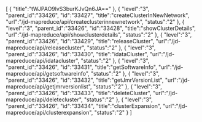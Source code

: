 [
	{
		"title":"tWJPAO9lvS3burKJvQn6JA=="
	},
	{
		"level":"3",
		"parent_id":"33426",
		"id":"33427",
		"title":"createClusterInNewNetwork",
		"url":"/jd-mapreduce/api/createclusterinnewnetwork",
		"status":"2"
	},
	{
		"level":"3",
		"parent_id":"33426",
		"id":"33428",
		"title":"showClusterDetails",
		"url":"/jd-mapreduce/api/showclusterdetails",
		"status":"2"
	},
	{
		"level":"3",
		"parent_id":"33426",
		"id":"33429",
		"title":"releaseCluster",
		"url":"/jd-mapreduce/api/releasecluster",
		"status":"2"
	},
	{
		"level":"3",
		"parent_id":"33426",
		"id":"33430",
		"title":"idataCluster",
		"url":"/jd-mapreduce/api/idatacluster",
		"status":"2"
	},
	{
		"level":"3",
		"parent_id":"33426",
		"id":"33431",
		"title":"getSoftwareInfo",
		"url":"/jd-mapreduce/api/getsoftwareinfo",
		"status":"2"
	},
	{
		"level":"3",
		"parent_id":"33426",
		"id":"33432",
		"title":"getJmrVersionList",
		"url":"/jd-mapreduce/api/getjmrversionlist",
		"status":"2"
	},
	{
		"level":"3",
		"parent_id":"33426",
		"id":"33433",
		"title":"deleteCluster",
		"url":"/jd-mapreduce/api/deletecluster",
		"status":"2"
	},
	{
		"level":"3",
		"parent_id":"33426",
		"id":"33434",
		"title":"clusterExpansion",
		"url":"/jd-mapreduce/api/clusterexpansion",
		"status":"2"
	}
]